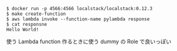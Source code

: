 ```
$ docker run -p 4566:4566 localstack/localstack:0.12.3
$ make create-function
$ aws lambda invoke --function-name pylambda response
$ cat responsne
Hello World!
```

使う Lambda function 作るときに使う dummy の Role で良いっぽい
